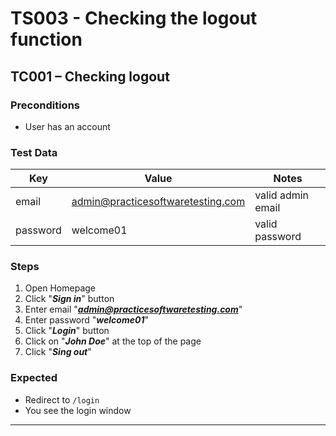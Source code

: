 # TS003 - Checking the logout function
## TC001 – Checking logout
### Preconditions
- User has an account
### Test Data
| Key          | Value                                | Notes             |
|--------------|--------------------------------------|-------------------|
| email        | admin@practicesoftwaretesting.com    | valid admin email |
| password     | welcome01                            | valid password    |

### Steps
1. Open Homepage
2. Click "***Sign in***" button
3. Enter email "***admin@practicesoftwaretesting.com***"
4. Enter password "***welcome01***"
5. Click "***Login***" button
6. Click on "***John Doe***" at the top of the page
7. Click "***Sing out***"
### Expected
- Redirect to `/login`
- You see the login window

------
